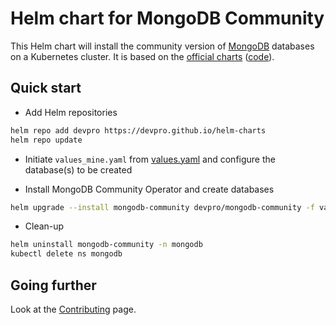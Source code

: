 # Helm chart for MongoDB Community

This Helm chart will install the community version of [MongoDB](https://www.mongodb.com/) databases on a Kubernetes cluster.
It is based on the [official charts](https://mongodb.github.io/helm-charts/) ([code](https://github.com/mongodb/helm-charts)).

## Quick start

- Add Helm repositories

```bash
helm repo add devpro https://devpro.github.io/helm-charts
helm repo update
```

- Initiate `values_mine.yaml` from [values.yaml](values.yaml) and configure the database(s) to be created

- Install MongoDB Community Operator and create databases

```bash
helm upgrade --install mongodb-community devpro/mongodb-community -f values_mine.yaml --namespace mongodb
```

- Clean-up

```bash
helm uninstall mongodb-community -n mongodb
kubectl delete ns mongodb
```

## Going further

Look at the [Contributing](CONTRIBUTING.md) page.
